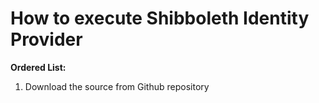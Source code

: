 # How to execute Shibboleth Identity Provider
**Ordered List:**
1. Download the source from Github repository
